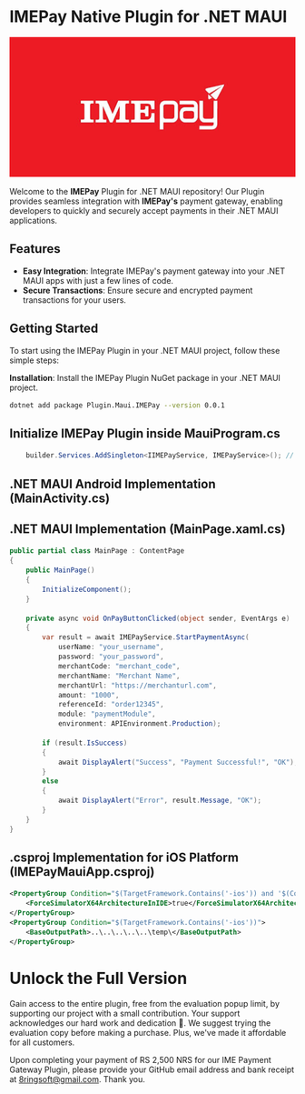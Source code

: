 
# IMEPay Native Plugin for .NET MAUI

![IMEPay](https://raw.githubusercontent.com/samirgcofficial/IMEPAYMauiApp/main/Images/ImePay.png)

Welcome to the **IMEPay** Plugin for .NET MAUI repository! Our Plugin provides seamless integration with **IMEPay's** payment gateway, enabling developers to quickly and securely accept payments in their .NET MAUI applications.

## Features

- **Easy Integration**: Integrate IMEPay's payment gateway into your .NET MAUI apps with just a few lines of code.
- **Secure Transactions**: Ensure secure and encrypted payment transactions for your users.

## Getting Started

To start using the IMEPay Plugin in your .NET MAUI project, follow these simple steps:

**Installation**: Install the IMEPay Plugin NuGet package in your .NET MAUI project. 

   ```sh
   dotnet add package Plugin.Maui.IMEPay --version 0.0.1
   ```

## Initialize IMEPay Plugin inside MauiProgram.cs

```csharp
    builder.Services.AddSingleton<IIMEPayService, IMEPayService>(); // For DI configuration in MAUI
```

## .NET MAUI Android Implementation (MainActivity.cs)



## .NET MAUI Implementation (MainPage.xaml.cs)

```csharp
public partial class MainPage : ContentPage
{
    public MainPage()
    {
        InitializeComponent();
    }

    private async void OnPayButtonClicked(object sender, EventArgs e)
    {
        var result = await IMEPayService.StartPaymentAsync(
            userName: "your_username", 
            password: "your_password",
            merchantCode: "merchant_code",
            merchantName: "Merchant Name",
            merchantUrl: "https://merchanturl.com",
            amount: "1000",
            referenceId: "order12345",
            module: "paymentModule",
            environment: APIEnvironment.Production);

        if (result.IsSuccess)
        {
            await DisplayAlert("Success", "Payment Successful!", "OK");
        }
        else
        {
            await DisplayAlert("Error", result.Message, "OK");
        }
    }
}
```

## .csproj Implementation for iOS Platform (IMEPayMauiApp.csproj)

```xml
<PropertyGroup Condition="$(TargetFramework.Contains('-ios')) and '$(Configuration)' == 'Debug'">
    <ForceSimulatorX64ArchitectureInIDE>true</ForceSimulatorX64ArchitectureInIDE>
</PropertyGroup>
<PropertyGroup Condition="$(TargetFramework.Contains('-ios'))">
	<BaseOutputPath>..\..\..\..\..\temp\</BaseOutputPath>
</PropertyGroup>
```

# Unlock the Full Version
Gain access to the entire plugin, free from the evaluation popup limit, by supporting our project with a small contribution. Your support acknowledges our hard work and dedication 🥰. We suggest trying the evaluation copy before making a purchase. Plus, we've made it affordable for all customers.

Upon completing your payment of RS 2,500 NRS for our IME Payment Gateway Plugin, please provide your GitHub email address and bank receipt at 8ringsoft@gmail.com. Thank you.

